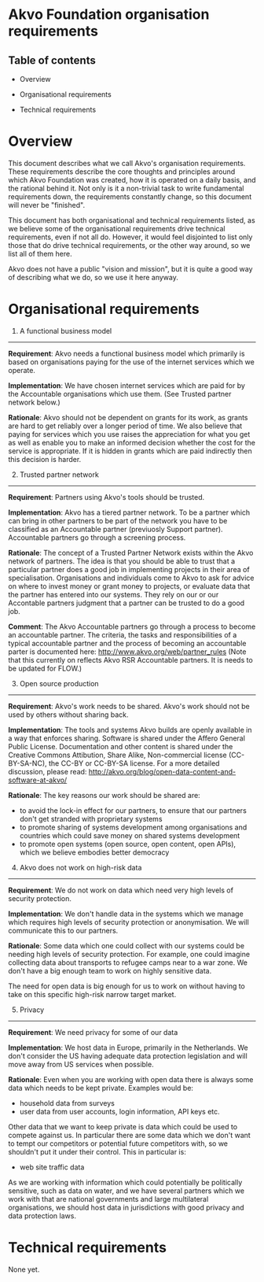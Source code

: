 # Akvo Foundation organisation requirements 

Table of contents
-----------------
- Overview

- Organisational requirements

- Technical requirements

Overview
========

This document describes what we call Akvo's organisation requirements. These requirements describe the core thoughts and principles around which Akvo Foundation was created, how it is operated on a daily basis, and the rational behind it. Not only is it a non-trivial task to write fundamental requirements down, the requirements constantly change, so this document will never be "finished".

This document has both organisational and technical requirements listed, as we believe some of the organisational requirements drive technical requirements, even if not all do. However, it would feel disjointed to list only those that do drive technical requirements, or the other way around, so we list all of them here.

Akvo does not have a public "vision and mission", but it is quite a good way of describing what we do, so we use it here anyway.

Organisational requirements
===========================


1. A functional business model
------------------------------
**Requirement**: Akvo needs a functional business model which primarily is based on organisations paying for the use of the internet services which we operate.

**Implementation**: We have chosen internet services which are paid for by the Accountable organisations which use them. (See Trusted partner network below.)

**Rationale**: Akvo should not be dependent on grants for its work, as grants are hard to get reliably over a longer period of time. We also believe that paying for services which you use raises the appreciation for what you get as well as enable you to make an informed decision whether the cost for the service is appropriate. If it is hidden in grants which are paid indirectly then this decision is harder.


2. Trusted partner network
--------------------------
**Requirement**: Partners using Akvo's tools should be trusted.

**Implementation**: Akvo has a tiered partner network. To be a partner which can bring in other partners to be part of the network you have to be classified as an Accountable partner (previuosly Support partner). Accountable partners go through a screening process. 

**Rationale**: The concept of a Trusted Partner Network exists within the Akvo network of partners. The idea is that you should be able to trust that a particular partner does a good job in implementing projects in their area of specialisation. Organisations and individuals come to Akvo to ask for advice on where to invest money or grant money to projects, or evaluate data that the partner has entered into our systems. They rely on our or our Accontable partners judgment that a partner can be trusted to do a good job.

**Comment**: The Akvo Accountable partners go through a process to become an accountable partner. The criteria, the tasks and responsibilities of a typical accountable partner and the process of becoming an accountable parter is documented here: http://www.akvo.org/web/partner_rules (Note that this currently on reflects Akvo RSR Accountable partners. It is needs to be updated for FLOW.)

3. Open source production
-------------------------
**Requirement**: Akvo's work needs to be shared. Akvo's work should not be used by others without sharing back. 

**Implementation**: The tools and systems Akvo builds are openly available in a way that enforces sharing. Software is shared under the Affero General Public License. Documentation and other content is shared under the Creative Commons Attibution, Share Alike, Non-commercial license (CC-BY-SA-NC), the CC-BY or CC-BY-SA license. For a more detailed discussion, please read: http://akvo.org/blog/open-data-content-and-software-at-akvo/

**Rationale**: The key reasons our work should be shared are:

- to avoid the lock-in effect for our partners, to ensure that our partners don't get stranded with proprietary systems
- to promote sharing of systems development among organisations and countries which could save money on shared systems development
- to promote open systems (open source, open content, open APIs), which we believe embodies better democracy

4. Akvo does not work on high-risk data
---------------------------------------
**Requirement**: We do not work on data which need very high levels of security protection.

**Implementation**: We don't handle data in the systems which we manage which requires high levels of security protection or anonymisation. We will communicate this to our partners. 

**Rationale**: Some data which one could collect with our systems could be needing high levels of security protection. For example, one could imagine collecting data about transports to refugee camps near to a war zone. We don't have a big enough team to work on highly sensitive data.

The need for open data is big enough for us to work on without having to take on this specific high-risk narrow target market.

5. Privacy
----------

**Requirement**: We need privacy for some of our data

**Implementation**: We host data in Europe, primarily in the Netherlands. We don't consider the US having adequate data protection legislation and will move away from US services when possible.

**Rationale**: Even when you are working with open data there is always some data which needs to be kept private. Examples would be: 

- household data from surveys
- user data from user accounts, login information, API keys etc.

Other data that we want to keep private is data which could be used to compete against us. In particular there are some data which we don't want to tempt our competitors or potential future competitors with, so we shouldn't put it under their control. This in particular is: 

- web site traffic data

As we are working with information which could potentially be politically sensitive, such as data on water, and we have several partners which we work with that are national governments and large multilateral organisations, we should host data in jurisdictions with good privacy and data protection laws.



Technical requirements
======================
None yet.
